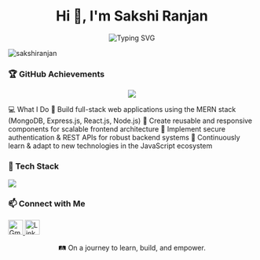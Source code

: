 

<!--
**sakshi-03022004/sakshi-03022004** is a ✨ _special_ ✨ repository because its `README.md` (this file) appears on your GitHub profile.

Here are some ideas to get you started:

- 🔭 I’m currently working on ...
- 🌱 I’m currently learning ...
- 👯 I’m looking to collaborate on ...
- 🤔 I’m looking for help with ...
- 💬 Ask me about ...
- 📫 How to reach me: ...
- 😄 Pronouns: ...
- ⚡ Fun fact: ...
-->
<h1 align="center">Hi 👋, I'm Sakshi Ranjan</h1>

<p align="center">
  <img src="https://readme-typing-svg.herokuapp.com?font=Fira+Code&size=22&pause=1000&color=f23b4f&center=true&vCenter=true&width=700&lines=Software+Developer;Turning+Ideas+into+Real+World+Solutions" alt="Typing SVG" />
</p>

<p align="left">
  <img src="https://komarev.com/ghpvc/?username=sakshi-03022004&label=Profile%20views&color=0e75b6&style=flat" alt="sakshiranjan" />
</p>

### 🏆 GitHub Achievements

<p align="center">
  <img src="https://github-profile-trophy.vercel.app/?username=sakshi-03022004&theme=onedark&no-frame=true&no-bg=true&margin-w=15" />
</p>


  💻 What I Do
  🚀 Build full-stack web applications using the MERN stack (MongoDB, Express.js, React.js, Node.js)
  🧩 Create reusable and responsive components for scalable frontend architecture
  🔐 Implement secure authentication & REST APIs for robust backend systems
  🧠 Continuously learn & adapt to new technologies in the JavaScript ecosystem
  

 ### 🧰 Tech Stack
  <p align="left">
    <img src="https://skillicons.dev/icons?i=html,css,javascript,reactjs,nextjs,nodejs,github" />
  </p>



### 📫 Connect with Me

<p align="left">
  <a href="mailto:sakshiranjan240@gmail.com" target="_blank">
    <img src="https://img.icons8.com/color/48/000000/gmail-new.png" alt="Gmail" height="30" />
  </a>
  <a href="https://www.linkedin.com/in/sakshi-ranjan-4896b02b6/" target="_blank">
    <img src="https://img.icons8.com/color/48/000000/linkedin.png" alt="LinkedIn" height="30" />
  </a>
</p>




<p align="center">
  🛤️ On a journey to learn, build, and empower.
</p>
